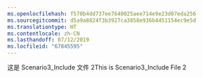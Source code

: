 ```yaml
---
ms.openlocfilehash: f570b4dd737ee7640025aee714e9e23d07eda256
ms.sourcegitcommit: d5a9a8824f3b3927ca3858e936b4451154ec9e5d
ms.translationtype: HT
ms.contentlocale: zh-CN
ms.lasthandoff: 07/12/2019
ms.locfileid: "67845595"
---
```

<span data-ttu-id="d6746-101">这是 Scenario3_Include 文件 2</span><span class="sxs-lookup"><span data-stu-id="d6746-101">This is Scenario3_Include File 2</span></span>
